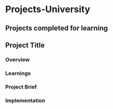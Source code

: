 # Projects-University
Projects completed for learning
---
## Project Title
### Overview
### Learnings
### Project Brief
### Implementation 
